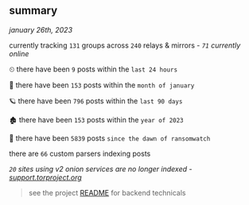 
## summary
_january 26th, 2023_

currently tracking `131` groups across `240` relays & mirrors - _`71` currently online_

⏲ there have been `9` posts within the `last 24 hours`

🦈 there have been `153` posts within the `month of january`

🪐 there have been `796` posts within the `last 90 days`

🏚 there have been `153` posts within the `year of 2023`

🦕 there have been `5839` posts `since the dawn of ransomwatch`

there are `66` custom parsers indexing posts

_`20` sites using v2 onion services are no longer indexed - [support.torproject.org](https://support.torproject.org/onionservices/v2-deprecation/)_

> see the project [README](https://github.com/joshhighet/ransomwatch#ransomwatch--) for backend technicals
